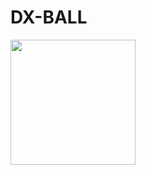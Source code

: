 # DX-BALL
<a href="https://www.youtube.com/watch?v=Rf2Rvz5HTHQ"> <img style="Width:200px;Height:200px" src="https://www.youtube.com/img/desktop/yt_1200.png"> </img>  </a>
